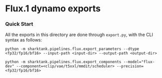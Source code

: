 # Flux.1 dynamo exports

### Quick Start

All the exports in this directory are done through `export.py`, with the CLI syntax as follows:
```shell
python -m sharktank.pipelines.flux.export_parameters --dtype <fp32/fp16/bf16> --input-path <input-dir> --output-path <output-dir>

python -m sharktank.pipelines.flux.export_components --model="flux-dev" --component=<clip/vae/t5xxl/mmdit/scheduler> --precision=<fp32/fp16/bf16>
```
